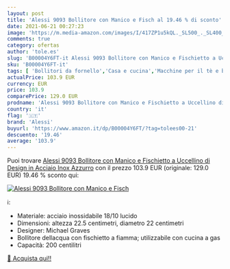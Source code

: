```yaml
---
layout: post
title: 'Alessi 9093 Bollitore con Manico e Fisch al 19.46 % di sconto'
date: 2021-06-21 00:27:23
image: 'https://m.media-amazon.com/images/I/417ZP1u5kQL._SL500_._SL400_.jpg'
comments: true
category: ofertas
author: 'tole.es'
slug: 'B00004Y6FT-it Alessi 9093 Bollitore con Manico e Fischietto a Uccellino...'
sku: 'B00004Y6FT-it'
tags: [ 'Bollitori da fornello','Casa e cucina','Macchine per il tè e bollitori elettrici','Tè e caffè','alessi', ]
actualPrice: 103.9 EUR
currency: EUR
price: 103.9
comparePrice: 129.0 EUR
prodname: 'Alessi 9093 Bollitore con Manico e Fischietto a Uccellino di Design in Acciaio Inox  Azzurro'
country: 'it'
flag: '🇮🇹'
brand: 'Alessi'
buyurl: 'https://www.amazon.it/dp/B00004Y6FT/?tag=tolees00-21'
descuento: '19.46'
average: '103.9'
---
```


Puoi trovare [Alessi 9093 Bollitore con Manico e Fischietto a Uccellino di Design in Acciaio Inox  Azzurro](https://www.amazon.it/dp/B00004Y6FT/?tag=tolees00-21) con il prezzo 103.9 EUR (originale: 129.0 EUR) 19.46 % sconto qui:

[![Alessi 9093 Bollitore con Manico e Fisch](https://m.media-amazon.com/images/I/417ZP1u5kQL._SL500_._SL400_.jpg)](https://www.amazon.it/dp/B00004Y6FT/?tag=tolees00-21)

ℹ️:

- Materiale: acciaio inossidabile 18/10 lucido
- Dimensioni: altezza 22.5 centimetri, diametro 22 centimetri
- Designer: Michael Graves
- Bollitore dellacqua con fischietto a fiamma; utilizzabile con cucina a gas
- Capacità: 200 centilitri

[🛒 Acquista qui!!](https://www.amazon.it/dp/B00004Y6FT/?tag=tolees00-21)

